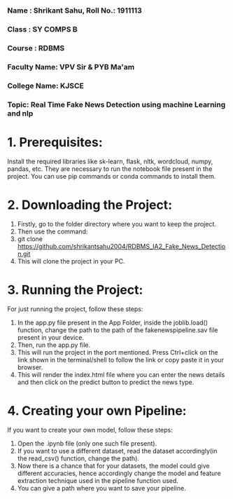 ### Name : Shrikant Sahu, Roll No.: 1911113

### Class : SY COMPS B

### Course : RDBMS

### Faculty Name: VPV Sir & PYB Ma'am

### College Name: KJSCE

### Topic: Real Time Fake News Detection using machine Learning and nlp

# 1. Prerequisites: 
Install the required libraries like sk-learn, flask, nltk, wordcloud, numpy, pandas, etc. They are necessary to run the notebook file present in the project. 
You can use pip commands or conda commands to install them. 

# 2. Downloading the Project:
1) Firstly, go to the folder directory where you want to keep the project. 
2) Then use the command:
3) git clone https://github.com/shrikantsahu2004/RDBMS_IA2_Fake_News_Detection.git
4) This will clone the project in your PC.

# 3. Running the Project:
For just running the project, follow these steps:
1. In the app.py file present in the App Folder, inside the joblib.load() function, change the path to the path of the fakenewspipeline.sav file present in your device.
2. Then, run the app.py file.
3. This will run the project in the port mentioned. Press Ctrl+click on the link shown in the terminal/shell to follow the link or copy paste it in your browser.
4. This will render the index.html file where you can enter the news details and then click on the predict button to predict the news type.

# 4. Creating your own Pipeline:
If you want to create your own model, follow these steps:
1. Open the .ipynb file (only one such file present).
2. If you want to use a different dataset, read the dataset accordingly(in the read_csv() function, change the path).
3. Now there is a chance that for your datasets, the model could give different accuracies, hence accordingly change the model and feature extraction technique used in the pipeline function used. 
4. You can give a path where you want to save your pipeline.










